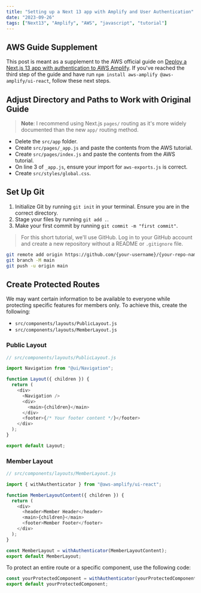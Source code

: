 ```yaml
---
title: "Setting up a Next 13 app with Amplify and User Authentication"
date: "2023-09-26"
tags: ["Next13", "Amplify", "AWS", "javascript", "tutorial"]
---
```


## AWS Guide Supplement

This post is meant as a supplement to the AWS official guide on [Deploy a Next.js 13 app with authentication to AWS Amplify](https://aws.amazon.com/blogs/mobile/deploy-a-next-js-13-app-with-authentication-to-aws-amplify/). If you've reached the third step of the guide and have run `npm install aws-amplify @aws-amplify/ui-react`, follow these next steps.

## Adjust Directory and Paths to Work with Original Guide

> **Note**: I recommend using Next.js `pages/` routing as it's more widely documented than the new `app/` routing method.

- Delete the `src/app` folder.
- Create `src/pages/_app.js` and paste the contents from the AWS tutorial.
- Create `src/pages/index.js` and paste the contents from the AWS tutorial.
- On line 3 of `_app.js`, ensure your import for `aws-exports.js` is correct.
- Create `src/styles/global.css`.

## Set Up Git

1. Initialize Git by running `git init` in your terminal. Ensure you are in the correct directory.
2. Stage your files by running `git add .`.
3. Make your first commit by running `git commit -m "first commit"`.

> For this short tutorial, we'll use GitHub. Log in to your GitHub account and create a new repository without a README or `.gitignore` file.

```bash
git remote add origin https://github.com/{your-username}/{your-repo-name}.git
git branch -M main
git push -u origin main
```

## Create Protected Routes

We may want certain information to be available to everyone while protecting specific features for members only. To achieve this, create the following:

- `src/components/layouts/PublicLayout.js`
- `src/components/layouts/MemberLayout.js`

### Public Layout

```javascript
// src/components/layouts/PublicLayout.js

import Navigation from "@ui/Navigation";

function Layout({ children }) {
  return (
    <div>
      <Navigation />
      <div>
        <main>{children}</main>
      </div>
      <footer>{/* Your footer content */}</footer>
    </div>
  );
}

export default Layout;
```

### Member Layout

```javascript
// src/components/layouts/MemberLayout.js

import { withAuthenticator } from "@aws-amplify/ui-react";

function MemberLayoutContent({ children }) {
  return (
    <div>
      <header>Member Header</header>
      <main>{children}</main>
      <footer>Member Footer</footer>
    </div>
  );
}

const MemberLayout = withAuthenticator(MemberLayoutContent);
export default MemberLayout;
```

To protect an entire route or a specific component, use the following code:

```javascript
const yourProtectedComponent = withAuthenticator(yourProtectedComponentContent);
export default yourProtectedComponent;
```


